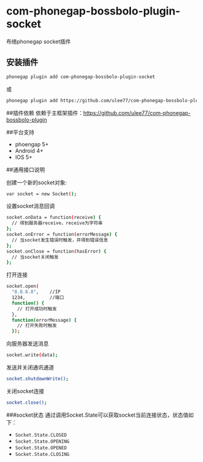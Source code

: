 # com-phonegap-bossbolo-plugin-socket
布络phonegap socket插件

## 安装插件
```sh
phonegap plugin add com-phonegap-bossbolo-plugin-socket
```
或
```sh
phonegap plugin add https://github.com/ulee77/com-phonegap-bossbolo-plugin-socket.git
```

##插件依赖
依赖于主框架插件：https://github.com/ulee77/com-phonegap-bossbolo-plugin

##平台支持
- phoengap 5+
- Android 4+
- IOS 5+

##通用接口说明

创建一个新的socket对象:
```sh
var socket = new Socket();
```

设置socket消息回调
```sh
socket.onData = function(receive) {
  // 得到服务器receive，receive为字符串
};
socket.onError = function(errorMessage) {
  // 当socket发生错误时触发，并得到错误信息
};
socket.onClose = function(hasError) {
  // 当socket关闭触发
};
```

打开连接
```sh
socket.open(
  "8.8.8.8",    //IP
  1234,         //端口
  function() {
    // 打开成功时触发
  },
  function(errorMessage) {
    // 打开失败时触发
  });
```

向服务器发送消息
```sh
socket.write(data);
```

发送并关闭通讯通道
```sh
socket.shutdownWrite();
```

关闭socket连接
```sh
socket.close();
```

###socket状态
通过调用Socket.State可以获取socket当前连接状态，状态值如下：
- `Socket.State.CLOSED`
- `Socket.State.OPENING`
- `Socket.State.OPENED`
- `Socket.State.CLOSING`

